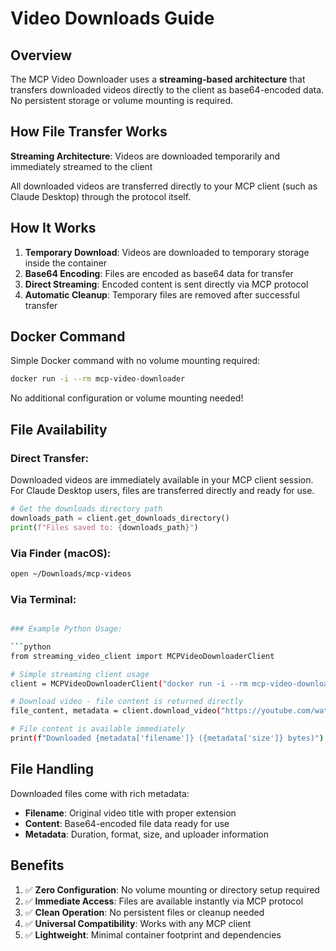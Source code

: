 # Video Downloads Guide

## Overview

The MCP Video Downloader uses a **streaming-based architecture** that transfers downloaded videos directly to the client as base64-encoded data. No persistent storage or volume mounting is required.

## How File Transfer Works

**Streaming Architecture**: Videos are downloaded temporarily and immediately streamed to the client

All downloaded videos are transferred directly to your MCP client (such as Claude Desktop) through the protocol itself.

## How It Works

1. **Temporary Download**: Videos are downloaded to temporary storage inside the container
2. **Base64 Encoding**: Files are encoded as base64 data for transfer
3. **Direct Streaming**: Encoded content is sent directly via MCP protocol
4. **Automatic Cleanup**: Temporary files are removed after successful transfer

## Docker Command

Simple Docker command with no volume mounting required:

```bash
docker run -i --rm mcp-video-downloader
```

No additional configuration or volume mounting needed!

## File Availability

### Direct Transfer:

Downloaded videos are immediately available in your MCP client session. For Claude Desktop users, files are transferred directly and ready for use.

```python
# Get the downloads directory path
downloads_path = client.get_downloads_directory()
print(f"Files saved to: {downloads_path}")
```

### Via Finder (macOS):

```bash
open ~/Downloads/mcp-videos
```

### Via Terminal:

````bash

### Example Python Usage:

```python
from streaming_video_client import MCPVideoDownloaderClient

# Simple streaming client usage
client = MCPVideoDownloaderClient("docker run -i --rm mcp-video-downloader")

# Download video - file content is returned directly
file_content, metadata = client.download_video("https://youtube.com/watch?v=example")

# File content is available immediately
print(f"Downloaded {metadata['filename']} ({metadata['size']} bytes)")
````

## File Handling

Downloaded files come with rich metadata:

- **Filename**: Original video title with proper extension
- **Content**: Base64-encoded file data ready for use
- **Metadata**: Duration, format, size, and uploader information

## Benefits

1. ✅ **Zero Configuration**: No volume mounting or directory setup required
2. ✅ **Immediate Access**: Files are available instantly via MCP protocol
3. ✅ **Clean Operation**: No persistent files or cleanup needed
4. ✅ **Universal Compatibility**: Works with any MCP client
5. ✅ **Lightweight**: Minimal container footprint and dependencies
